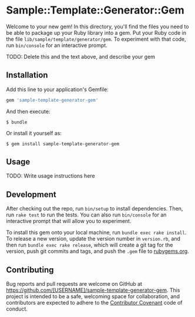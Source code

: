 # Sample::Template::Generator::Gem

Welcome to your new gem! In this directory, you'll find the files you need to be able to package up your Ruby library into a gem. Put your Ruby code in the file `lib/sample/template/generator/gem`. To experiment with that code, run `bin/console` for an interactive prompt.

TODO: Delete this and the text above, and describe your gem

## Installation

Add this line to your application's Gemfile:

```ruby
gem 'sample-template-generator-gem'
```

And then execute:

    $ bundle

Or install it yourself as:

    $ gem install sample-template-generator-gem

## Usage

TODO: Write usage instructions here

## Development

After checking out the repo, run `bin/setup` to install dependencies. Then, run `rake test` to run the tests. You can also run `bin/console` for an interactive prompt that will allow you to experiment.

To install this gem onto your local machine, run `bundle exec rake install`. To release a new version, update the version number in `version.rb`, and then run `bundle exec rake release`, which will create a git tag for the version, push git commits and tags, and push the `.gem` file to [rubygems.org](https://rubygems.org).

## Contributing

Bug reports and pull requests are welcome on GitHub at https://github.com/[USERNAME]/sample-template-generator-gem. This project is intended to be a safe, welcoming space for collaboration, and contributors are expected to adhere to the [Contributor Covenant](http://contributor-covenant.org) code of conduct.

